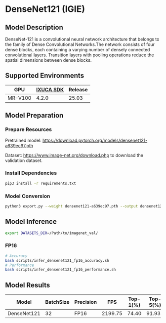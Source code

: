 # DenseNet121 (IGIE)

## Model Description

DenseNet-121 is a convolutional neural network architecture that belongs to the family of Dense Convolutional Networks.The network consists of four dense blocks, each containing a varying number of densely connected convolutional layers. Transition layers with pooling operations reduce the spatial dimensions between dense blocks.

## Supported Environments

| GPU    | [IXUCA SDK](https://gitee.com/deep-spark/deepspark#%E5%A4%A9%E6%95%B0%E6%99%BA%E7%AE%97%E8%BD%AF%E4%BB%B6%E6%A0%88-ixuca) | Release |
|--------|-----------|---------|
| MR-V100 | 4.2.0     |  25.03  |

## Model Preparation

### Prepare Resources

Pretrained model: <https://download.pytorch.org/models/densenet121-a639ec97.pth>

Dataset: <https://www.image-net.org/download.php> to download the validation dataset.

### Install Dependencies

```bash
pip3 install -r requirements.txt
```

### Model Conversion

```bash
python3 export.py --weight densenet121-a639ec97.pth --output densenet121.onnx
```

## Model Inference

```bash
export DATASETS_DIR=/Path/to/imagenet_val/
```

### FP16

```bash
# Accuracy
bash scripts/infer_densenet121_fp16_accuracy.sh
# Performance
bash scripts/infer_densenet121_fp16_performance.sh
```

## Model Results

| Model       | BatchSize | Precision | FPS     | Top-1(%) | Top-5(%) |
|-------------|-----------|-----------|---------|----------|----------|
| DenseNet121 | 32        | FP16      | 2199.75 | 74.40    | 91.931   |
